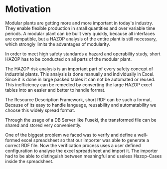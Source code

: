 # Motivation

Modular plants are getting more and more important in today's industry. They enable flexible production in 
small quantities and over variable time periods. A modular plant can be built very quickly, because all 
interfaces are compatible, but a HAZOP analysis of the entire plant is still necessary, which strongly 
limits the advantages of modularity. 

In order to meet high safety standards a hazard and operability study, 
short HAZOP has to be conducted on all parts of the modular plant.

The HAZOP risk analysis is an important part of every safety concept of industrial plants.
This analysis is done manually and individually in Excel. Since it is done in large packed tables it can not
be automated or reused. This inefficiency can be remedied by converting the large HAZOP excel tables into an
easier and better to handle format. 

The Resource Description Framework, short RDF can be such a format. Because of its easy to handle language, 
reusability and automatability we choose this widely spread format. 

Through the usage of a DB Server like Fuseki, the transformed file can be shared and stored very conveniently.

One of the biggest problem we faced was to verify and define a well-formed excel spreadsheet so that our importer
was able to generate a correct RDF file. Now the verification process uses a user defined configuration to analyse 
the excel spreadsheet and import it. The importer had to be able to distinguish between meaningful and useless 
Hazop-Cases inside the spreadsheet.